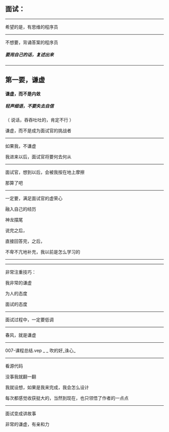 ## 面试：



<hr>




希望的是，有思维的程序员


<hr>




不想要，背诵答案的程序员



#####  要用自己的话，复述出来

<hr>


## 第一要，谦虚



#### 谦虚，而不是内敛


##### 轻声细语，不要失去自信




（  说话，吞吞吐吐的，肯定不行   ）


谦虚，而不是成为面试官的挑战者



<hr>


如果我，不谦虚


我进来以后，面试官将要何去何从




<hr>


面试官，想到以后，会被我按在地上摩擦


那算了吧



<hr>




一定要，满足面试官的虚荣心


融入自己的经历


神龙摆尾


说完之后，


直接回答完，之后，

不卑不亢地补充，我以前是怎么学习的





<hr>




<hr>


非常注重技巧：

我非常的谦虚


为人的态度


面试的态度




<hr>



面试过程中，一定要低调

<hr>


春风，就是谦虚


<hr>

007-课程总结.vep _ _ 吹的好_诛心_





<hr>


看源代码


没事我就翻一翻


我就设想，如果是我来完成，我会怎么设计


每次都感觉收获挺大的，当然到现在，也只领悟了作者的一点点





<hr>



面试变成讲故事



非常的谦虚，有亲和力
